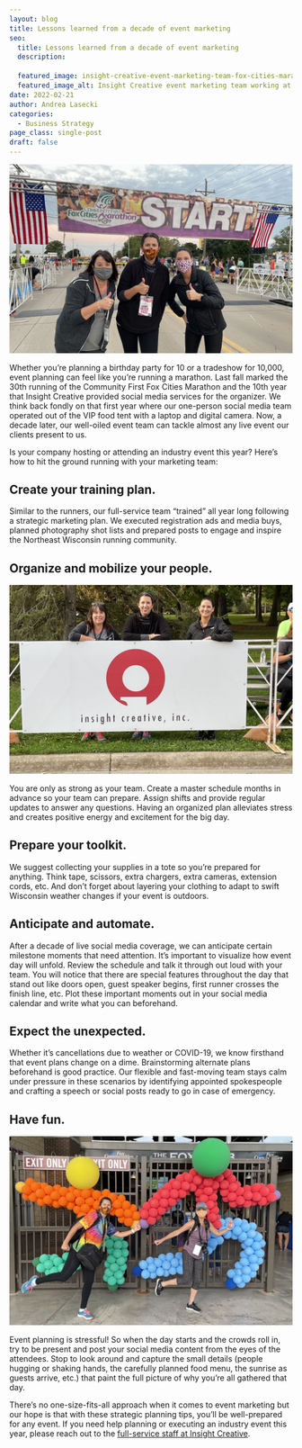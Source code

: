 ```yaml
---
layout: blog
title: Lessons learned from a decade of event marketing
seo:
  title: Lessons learned from a decade of event marketing
  description:

  featured_image: insight-creative-event-marketing-team-fox-cities-marathon.jpg
  featured_image_alt: Insight Creative event marketing team working at the Fox Cities Marathon
date: 2022-02-21
author: Andrea Lasecki
categories:
  - Business Strategy
page_class: single-post
draft: false
---
```


![Insight Creative event marketing team working at the Fox Cities Marathon](insight-creative-event-marketing-team-fox-cities-marathon.jpg)

Whether you’re planning a birthday party for 10 or a tradeshow for 10,000, event planning can feel like you’re running a marathon. Last fall marked the 30th running of the Community First Fox Cities Marathon and the 10th year that Insight Creative provided social media services for the organizer. We think back fondly on that first year where our one-person social media team operated out of the VIP food tent with a laptop and digital camera. Now, a decade later, our well-oiled event team can tackle almost any live event our clients present to us.

Is your company hosting or attending an industry event this year? Here’s how to hit the ground running with your marketing team:

## Create your training plan.

Similar to the runners, our full-service team “trained” all year long following a strategic marketing plan. We executed registration ads and media buys, planned photography shot lists and prepared posts to engage and inspire the Northeast Wisconsin running community.

## Organize and mobilize your people.

![Insight Creative event marketing team standing behind the Insight Creative sign at the Fox Cities Marathon](insight-creative-event-marketing-team-behind-insight-sign.jpg)

You are only as strong as your team. Create a master schedule months in advance so your team can prepare. Assign shifts and provide regular updates to answer any questions. Having an organized plan alleviates stress and creates positive energy and excitement for the big day.

## Prepare your toolkit.

We suggest collecting your supplies in a tote so you’re prepared for anything. Think tape, scissors, extra chargers, extra cameras, extension cords, etc. And don’t forget about layering your clothing to adapt to swift Wisconsin weather changes if your event is outdoors.

## Anticipate and automate.

After a decade of live social media coverage, we can anticipate certain milestone moments that need attention. It’s important to visualize how event day will unfold. Review the schedule and talk it through out loud with your team. You will notice that there are special features throughout the day that stand out like doors open, guest speaker begins, first runner crosses the finish line, etc. Plot these important moments out in your social media calendar and write what you can beforehand.

## Expect the unexpected.

Whether it’s cancellations due to weather or COVID-19, we know firsthand that event plans change on a dime. Brainstorming alternate plans beforehand is good practice. Our flexible and fast-moving team stays calm under pressure in these scenarios by identifying appointed spokespeople and crafting a speech or social posts ready to go in case of emergency.

## Have fun.

![Insight Creative event marketing team having fun outside of Lambeau field](insight-creative-event-marketing-team-having-fun-at-event.jpg)

Event planning is stressful! So when the day starts and the crowds roll in, try to be present and post your social media content from the eyes of the attendees. Stop to look around and capture the small details (people hugging or shaking hands, the carefully planned food menu, the sunrise as guests arrive, etc.) that paint the full picture of why you’re all gathered that day.

There’s no one-size-fits-all approach when it comes to event marketing but our hope is that with these strategic planning tips, you’ll be well-prepared for any event. If you need help planning or executing an industry event this year, please reach out to the [full-service staff at Insight Creative](/contact/).
